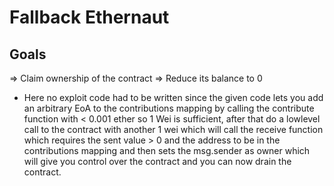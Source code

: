 # Fallback Ethernaut

## Goals

=> Claim ownership of the contract
=> Reduce its balance to 0

- Here no exploit code had to be written since the given code lets you add an arbitrary EoA to the contributions mapping by calling the contribute function with < 0.001 ether so 1 Wei is sufficient, after that do a lowlevel call to the contract with another 1 wei which will call the receive function which requires the sent value > 0 and the address to be in the contributions mapping and then sets the msg.sender as owner which will give you control over the contract and you can now drain the contract.
